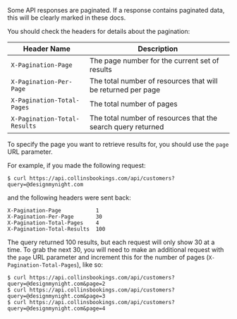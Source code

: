Some API responses are paginated. If a response contains paginated data, this will be clearly marked in these docs.

You should check the headers for details about the pagination:

Header Name | Description
--- | ---
`X-Pagination-Page` | The page number for the current set of results
`X-Pagination-Per-Page` | The total number of resources that will be returned per page
`X-Pagination-Total-Pages` | The total number of pages
`X-Pagination-Total-Results` | The total number of resources that the search query returned

To specify the page you want to retrieve results for, you should use the `page` URL parameter.

For example, if you made the following request:

```shell
$ curl https://api.collinsbookings.com/api/customers?query=@designmynight.com
```

and the following headers were sent back:

```
X-Pagination-Page           1
X-Pagination-Per-Page       30
X-Pagination-Total-Pages    4
X-Pagination-Total-Results  100
```

The query returned 100 results, but each request will only show 30 at a time. To grab the next 30, you will need
to make an additional request with the `page` URL parameter and increment this for the number of pages (`X-Pagination-Total-Pages`),
like so:

```shell
$ curl https://api.collinsbookings.com/api/customers?query=@designmynight.com&page=2
$ curl https://api.collinsbookings.com/api/customers?query=@designmynight.com&page=3
$ curl https://api.collinsbookings.com/api/customers?query=@designmynight.com&page=4
```

